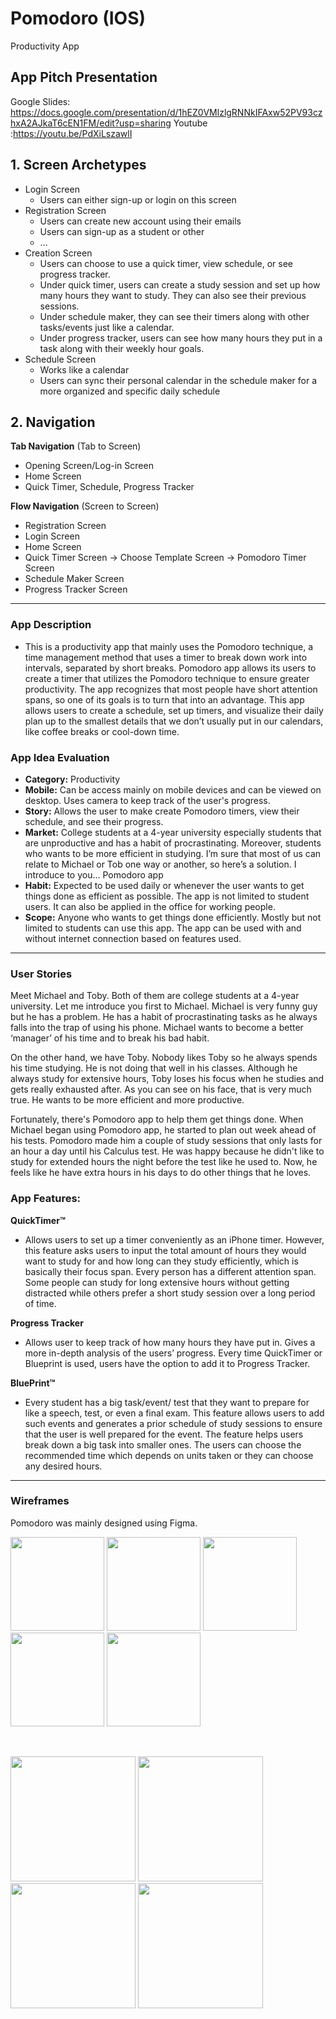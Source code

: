 # Pomodoro (IOS)
Productivity App

## App Pitch Presentation
Google Slides: https://docs.google.com/presentation/d/1hEZ0VMlzlgRNNkIFAxw52PV93czhxA2AJkaT6cEN1FM/edit?usp=sharing
Youtube :https://youtu.be/PdXiLszawlI

## 1. Screen Archetypes
 * Login Screen
   * Users can either sign-up or login on this screen
 * Registration Screen
   * Users can create new account using their emails
   * Users can sign-up as a student or other
   * ...
 * Creation Screen
   * Users can choose to use a quick timer, view schedule, or see progress tracker.
   * Under quick timer, users can create a study session and set up how many hours they want to study.
     They can also see their previous sessions.
   * Under schedule maker, they can see their timers along with other tasks/events just like a calendar.
   * Under progress tracker, users can see how many hours they put in a task along with their weekly hour goals.
 * Schedule Screen
     * Works like a calendar
     * Users can sync their personal calendar in the schedule maker 
       for a more organized and specific daily schedule
       
## 2. Navigation
**Tab Navigation** (Tab to Screen)
 * Opening Screen/Log-in Screen
 * Home Screen
 * Quick Timer, Schedule, Progress Tracker
 
**Flow Navigation** (Screen to Screen)
 * Registration Screen
 * Login Screen
 * Home Screen
 * Quick Timer Screen
   -> Choose Template Screen
   -> Pomodoro Timer Screen
 * Schedule Maker Screen
 * Progress Tracker Screen
---
 
### App Description
- This is a productivity app that mainly uses the Pomodoro technique, a time management method that uses a timer to break down work into intervals, separated by short breaks. Pomodoro app allows its users to create a timer that utilizes the Pomodoro technique to ensure greater productivity. The app recognizes that most people have short attention spans, so one of its goals is to turn that into an advantage. This app allows users to create a schedule, set up timers, and visualize their daily plan up to the smallest details that we don’t usually put in our calendars, like coffee breaks or cool-down time.

### App Idea Evaluation
- **Category:** Productivity
- **Mobile:** Can be access mainly on mobile devices and can be viewed on desktop. Uses camera to keep track of the user's progress.
- **Story:** Allows the user to make create Pomodoro timers, view their schedule, and see their progress.
- **Market:** College students at a 4-year university especially students that are unproductive and has a habit of procrastinating. Moreover, students who wants to be more efficient in studying. I’m sure that most of us can relate to Michael or Tob one way or another, so here’s a solution. I introduce to you… Pomodoro app
- **Habit:** Expected to be used daily or whenever the user wants to get things done as efficient as possible. The app is not limited to student users. It can also be applied in the office for working people. 
- **Scope:** Anyone who wants to get things done efficiently. Mostly but not limited to students can use this app. The app can be used with and without internet connection based on features used.

---

### User Stories
  Meet Michael and Toby. Both of them are college students at a 4-year university.
Let me introduce you first to Michael. Michael is very funny guy but he has a problem. He has a habit of procrastinating tasks as he always falls into the trap of using his phone. Michael wants to become a better ‘manager’ of his time and to break his bad habit.

  On the other hand, we have Toby. Nobody likes Toby so he always spends his time studying. He is not doing that well in his classes. Although he always study for extensive hours, Toby loses his focus when he studies and gets really exhausted after. As you can see on his face, that is very much true. He wants to be more efficient and more productive.
   
   Fortunately, there's Pomodoro app to help them get things done. When Michael began using Pomodoro app, he started to plan out week ahead of his tests. Pomodoro made him a couple of study sessions that only lasts for an hour a day until his Calculus test. He was happy because he didn't like to study for extended hours the night before the test like he used to. Now, he feels like he have extra hours in his days to do other things that he loves. 
   
   
### App Features:
 
**QuickTimer™**
- Allows users to set up a timer conveniently as an iPhone timer. However, this feature asks users to input the total amount of hours they would want to study for and how long can they study efficiently, which is basically their focus span. Every person has a different attention span. Some people can study for long extensive hours without getting distracted while others prefer a short study session over a long period of time. 

**Progress Tracker**
- Allows user to keep track of how many hours they have put in. Gives a more in-depth analysis of the users’ progress. Every time QuickTimer or Blueprint is used, users have the option to add it to Progress Tracker. 

**BluePrint™**
- Every student has a big task/event/ test that they want to prepare for like a speech, test, or even a final exam. This feature allows users to add such events and generates a prior schedule of study sessions to ensure that the user is well prepared for the event. The feature helps users break down a big task into smaller ones. The users can choose the recommended time which depends on units taken or they can choose any desired hours.

----

### Wireframes
Pomodoro was mainly designed using Figma.

<p float="left">
  <img src="https://i.imgur.com/APjn9xH.png" width=150>
  <img src="https://i.imgur.com/Vvsg9XW.png" width=150>
  <img src="https://imgur.com/fTFKEAU.png" width=150>
  <img src="https://imgur.com/OsmxYTu.png" width=150>
  <img src="https://imgur.com/JI6ExuY.png" width=150>
</p>
<br>

<p float="left">
<img src="http://g.recordit.co/ckvTgeeqt8.gif" width=200>
<img src="http://g.recordit.co/tTB5MXcxMc.gif" width=200>
<img src="http://g.recordit.co/2T0L1I0i8D.gif" width=200>
<img src="http://g.recordit.co/3CQbqLPsJz.gif" width=200>
</p>
 

